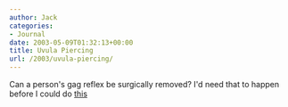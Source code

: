 ```yaml
---
author: Jack
categories:
- Journal
date: 2003-05-09T01:32:13+00:00
title: Uvula Piercing
url: /2003/uvula-piercing/
---
```


Can a person's gag reflex be surgically removed? I'd need that to happen before I could do [this][1]

 [1]: http://www.bmezine.com/pierce/11-surface/uvula1.html